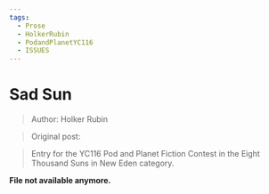 ```yaml
---
tags:
  - Prose
  - HolkerRubin
  - PodandPlanetYC116
  - ISSUES
---
```


# Sad Sun

> Author: Holker Rubin

> Original post: 

> Entry for the YC116 Pod and Planet Fiction Contest in the Eight Thousand Suns in New Eden category.

**File not available anymore.**